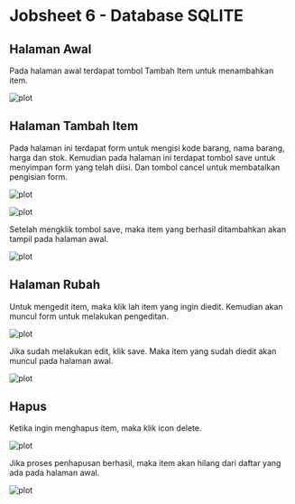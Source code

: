 # Jobsheet 6 - Database SQLITE

## Halaman Awal

Pada halaman awal terdapat tombol Tambah Item untuk menambahkan item.

![plot](./images/1.jpeg)

## Halaman Tambah Item

Pada halaman ini terdapat form untuk mengisi kode barang, nama barang, harga dan stok.
Kemudian pada halaman ini terdapat tombol save untuk menyimpan form yang telah diisi.
Dan tombol cancel untuk membatalkan pengisian form.

![plot](./images/2.jpeg)

![plot](./images/3.jpeg)

Setelah mengklik tombol save, maka item yang berhasil ditambahkan akan tampil pada halaman awal.

![plot](./images/4.jpeg)

## Halaman Rubah

Untuk mengedit item, maka klik lah item yang ingin diedit.
Kemudian akan muncul form untuk melakukan pengeditan.

![plot](./images/5.jpeg)

Jika sudah melakukan edit, klik save. Maka item yang sudah diedit akan muncul pada halaman awal.

![plot](./images/6.jpeg)

## Hapus

Ketika ingin menghapus item, maka klik icon delete.

![plot](./images/7.jpeg)

Jika proses penhapusan berhasil, maka item akan hilang dari daftar yang ada pada halaman awal.

![plot](./images/8.jpeg)